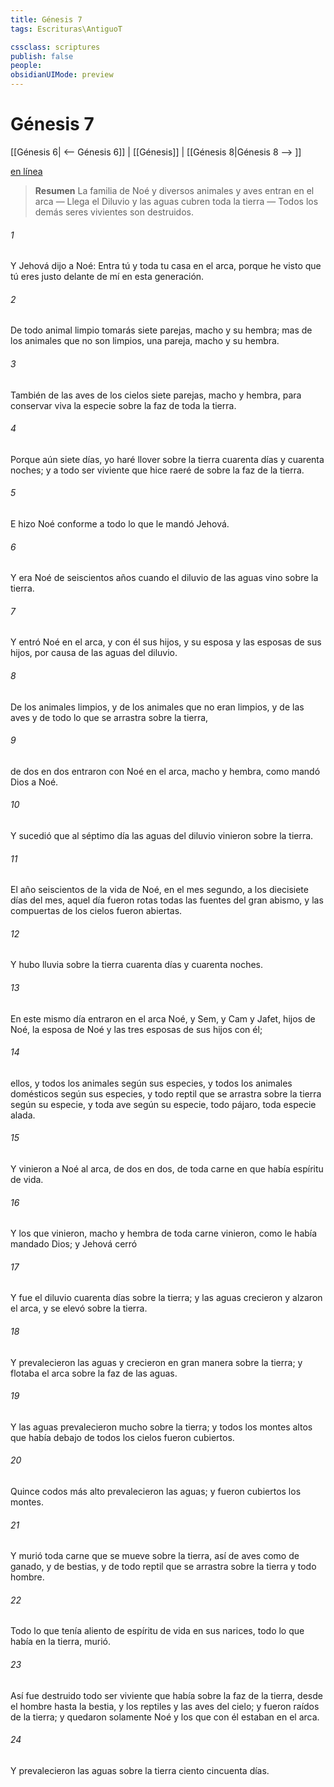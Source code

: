 ```yaml
---
title: Génesis 7
tags: Escrituras\AntiguoT

cssclass: scriptures
publish: false
people:
obsidianUIMode: preview
---
```


# Génesis 7
[[Génesis 6| <-- Génesis 6]] | [[Génesis]] | [[Génesis 8|Génesis 8 --> ]]

[en línea](https://churchofjesuschrist.org/study/scriptures/ot/gen/7?lang=spa)

> __Resumen__
La familia de Noé y diversos animales y aves entran en el arca — Llega el Diluvio y las aguas cubren toda la tierra — Todos los demás seres vivientes son destruidos.

###### 1 
Y Jehová dijo a Noé: Entra tú y toda tu casa en el arca, porque he visto que tú eres justo delante de mí en esta generación.

###### 2 
De todo animal limpio tomarás siete parejas, macho y su hembra; mas de los animales que no son limpios, una pareja, macho y su hembra.

###### 3 
También de las aves de los cielos siete parejas, macho y hembra, para conservar viva la especie sobre la faz de toda la tierra.

###### 4 
Porque  aún siete días, yo haré llover sobre la tierra cuarenta días y cuarenta noches; y a todo ser viviente que hice raeré de sobre la faz de la tierra.

###### 5 
E hizo Noé conforme a todo lo que le mandó Jehová.

###### 6 
Y era Noé de seiscientos años cuando el diluvio de las aguas vino sobre la tierra.

###### 7 
Y entró Noé en el arca, y con él sus hijos, y su esposa y las esposas de sus hijos, por causa de las aguas del diluvio.

###### 8 
De los animales limpios, y de los animales que no eran limpios, y de las aves y de todo lo que se arrastra sobre la tierra,

###### 9 
de dos en dos entraron con Noé en el arca, macho y hembra, como mandó Dios a Noé.

###### 10 
Y sucedió que al séptimo día las aguas del diluvio vinieron sobre la tierra.

###### 11 
El año seiscientos de la vida de Noé, en el mes segundo, a los diecisiete días del mes, aquel día fueron rotas todas las fuentes del gran abismo, y las compuertas de los cielos fueron abiertas.

###### 12 
Y hubo lluvia sobre la tierra cuarenta días y cuarenta noches.

###### 13 
En este mismo día entraron en el arca Noé, y Sem, y Cam y Jafet, hijos de Noé, la esposa de Noé y las tres esposas de sus hijos con él;

###### 14 
ellos, y todos los animales  según sus especies, y todos los animales domésticos según sus especies, y todo reptil que se arrastra sobre la tierra según su especie, y toda ave según su especie, todo pájaro, toda especie alada.

###### 15 
Y vinieron a Noé al arca, de dos en dos, de toda carne en que había espíritu de vida.

###### 16 
Y los que vinieron, macho y hembra de toda carne vinieron, como le había mandado Dios; y Jehová cerró 

###### 17 
Y fue el diluvio cuarenta días sobre la tierra; y las aguas crecieron y alzaron el arca, y se elevó sobre la tierra.

###### 18 
Y prevalecieron las aguas y crecieron en gran manera sobre la tierra; y flotaba el arca sobre la faz de las aguas.

###### 19 
Y las aguas prevalecieron mucho sobre la tierra; y todos los montes altos que había debajo de todos los cielos fueron cubiertos.

###### 20 
Quince codos más alto prevalecieron las aguas; y fueron cubiertos los montes.

###### 21 
Y murió toda carne que se mueve sobre la tierra, así de aves como de ganado, y de bestias, y de todo reptil que se arrastra sobre la tierra y todo hombre.

###### 22 
Todo lo que tenía aliento de espíritu de vida en sus narices, todo lo que había en la tierra, murió.

###### 23 
Así fue destruido todo ser viviente que había sobre la faz de la tierra, desde el hombre hasta la bestia, y los reptiles y las aves del cielo; y fueron raídos de la tierra; y quedaron solamente Noé y los que con él estaban en el arca.

###### 24 
Y prevalecieron las aguas sobre la tierra ciento cincuenta días.

